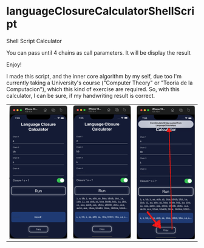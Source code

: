 # languageClosureCalculatorShellScript
Shell Script Calculator

You can pass until 4 chains as call parameters. 
It will be display the result 

Enjoy!

I made this script, and the inner core algorithm by my self, due too I'm currently taking a University's course ("Computer Theory" or "Teoria de la Computacion"), which this kind of exercise are required. So, with this calculator, I can be sure, if my handwriting result is correct.


<table style="width: 100%; border-collapse: collapse; border-style: none;" border="0">
<tbody>
<tr>
<td style="width: 25%;"><img src="https://raw.githubusercontent.com/joasegovia9427/languageClosureCalculatorApp/main/ScreenShots/ss01.png" width="30px" data-canonical-src="https://raw.githubusercontent.com/joasegovia9427/languageClosureCalculatorApp/main/ScreenShots/ss01.png" style="width: 300px;"></td>
<td style="width: 25%;"><img src="https://raw.githubusercontent.com/joasegovia9427/languageClosureCalculatorApp/main/ScreenShots/ss02.png" width="30px" data-canonical-src="https://raw.githubusercontent.com/joasegovia9427/languageClosureCalculatorApp/main/ScreenShots/ss02.png" style="width: 300px;"></td>
<td style="width: 25%;"><img src="https://raw.githubusercontent.com/joasegovia9427/languageClosureCalculatorApp/main/ScreenShots/ss03%20.png" width="30px" data-canonical-src="https://raw.githubusercontent.com/joasegovia9427/languageClosureCalculatorApp/main/ScreenShots/ss03%20.png" style="width: 300px;"></td>
</tr>
</tbody>
</table>

